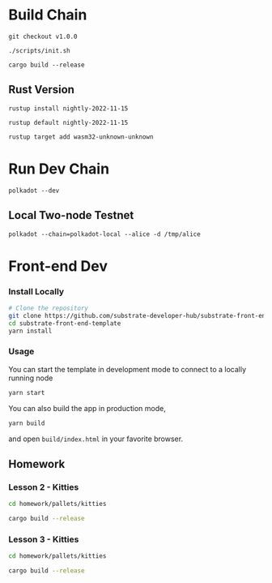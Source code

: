 # Build Chain

```
git checkout v1.0.0

./scripts/init.sh

cargo build --release
```

## Rust Version

```
rustup install nightly-2022-11-15

rustup default nightly-2022-11-15

rustup target add wasm32-unknown-unknown
```

# Run Dev Chain

```
polkadot --dev
```

## Local Two-node Testnet

```
polkadot --chain=polkadot-local --alice -d /tmp/alice
```

# Front-end Dev

### Install Locally

```bash
# Clone the repository
git clone https://github.com/substrate-developer-hub/substrate-front-end-template.git
cd substrate-front-end-template
yarn install
```

### Usage

You can start the template in development mode to connect to a locally running node

```bash
yarn start
```

You can also build the app in production mode,

```bash
yarn build
```

and open `build/index.html` in your favorite browser.

## Homework

### Lesson 2 - Kitties

```bash
cd homework/pallets/kitties

cargo build --release
```

### Lesson 3 - Kitties

```bash
cd homework/pallets/kitties

cargo build --release
```
